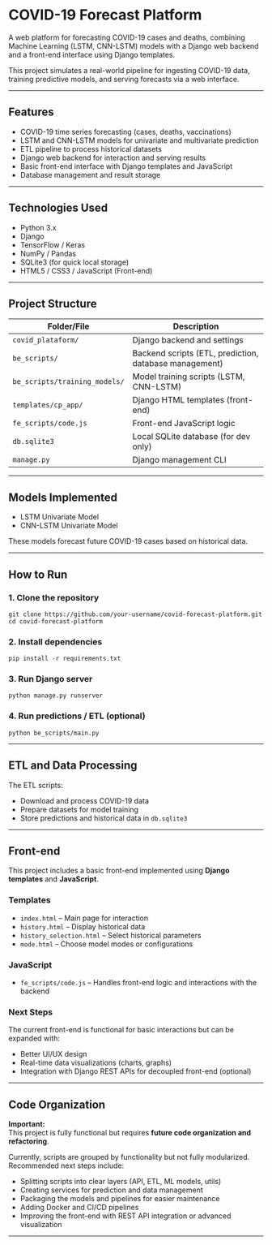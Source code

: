 # COVID-19 Forecast Platform

A web platform for forecasting COVID-19 cases and deaths, combining Machine Learning (LSTM, CNN-LSTM) models with a Django web backend and a front-end interface using Django templates.

This project simulates a real-world pipeline for ingesting COVID-19 data, training predictive models, and serving forecasts via a web interface.

---

## Features

- COVID-19 time series forecasting (cases, deaths, vaccinations)
- LSTM and CNN-LSTM models for univariate and multivariate prediction
- ETL pipeline to process historical datasets
- Django web backend for interaction and serving results
- Basic front-end interface with Django templates and JavaScript
- Database management and result storage

---

## Technologies Used

- Python 3.x
- Django
- TensorFlow / Keras
- NumPy / Pandas
- SQLite3 (for quick local storage)
- HTML5 / CSS3 / JavaScript (Front-end)

---

## Project Structure

| Folder/File               | Description |
|--------------------------|-------------|
| `covid_plataform/`        | Django backend and settings |
| `be_scripts/`             | Backend scripts (ETL, prediction, database management) |
| `be_scripts/training_models/` | Model training scripts (LSTM, CNN-LSTM) |
| `templates/cp_app/`       | Django HTML templates (front-end) |
| `fe_scripts/code.js`      | Front-end JavaScript logic |
| `db.sqlite3`              | Local SQLite database (for dev only) |
| `manage.py`               | Django management CLI |

---

## Models Implemented

- LSTM Univariate Model
- CNN-LSTM Univariate Model

These models forecast future COVID-19 cases based on historical data.

---

## How to Run

### 1. Clone the repository

```
git clone https://github.com/your-username/covid-forecast-platform.git
cd covid-forecast-platform
```

### 2. Install dependencies

```
pip install -r requirements.txt
```

### 3. Run Django server

```
python manage.py runserver
```

### 4. Run predictions / ETL (optional)

```
python be_scripts/main.py
```

---

## ETL and Data Processing

The ETL scripts:

- Download and process COVID-19 data
- Prepare datasets for model training
- Store predictions and historical data in `db.sqlite3`

---

## Front-end

This project includes a basic front-end implemented using **Django templates** and **JavaScript**.

### Templates

- `index.html` – Main page for interaction
- `history.html` – Display historical data
- `history_selection.html` – Select historical parameters
- `mode.html` – Choose model modes or configurations

### JavaScript

- `fe_scripts/code.js` – Handles front-end logic and interactions with the backend

### Next Steps

The current front-end is functional for basic interactions but can be expanded with:

- Better UI/UX design
- Real-time data visualizations (charts, graphs)
- Integration with Django REST APIs for decoupled front-end (optional)

---

## Code Organization

**Important:**  
This project is fully functional but requires **future code organization and refactoring**.

Currently, scripts are grouped by functionality but not fully modularized.  
Recommended next steps include:

- Splitting scripts into clear layers (API, ETL, ML models, utils)
- Creating services for prediction and data management
- Packaging the models and pipelines for easier maintenance
- Adding Docker and CI/CD pipelines
- Improving the front-end with REST API integration or advanced visualization

---
